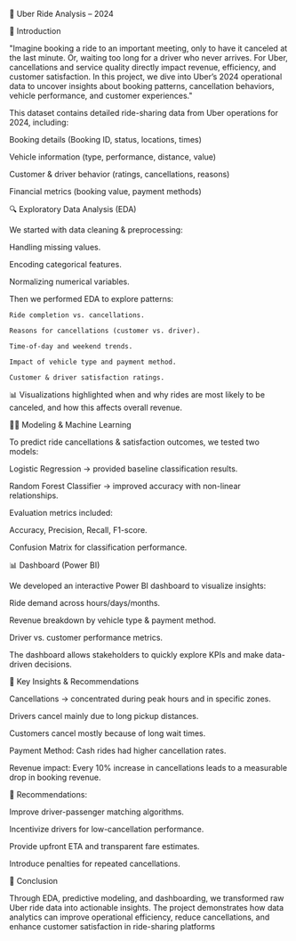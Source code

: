 🚖 Uber Ride Analysis – 2024


📖 Introduction

"Imagine booking a ride to an important meeting, only to have it canceled at the last minute. Or, waiting too long for a driver who never arrives. For Uber, cancellations and service quality directly impact revenue, efficiency, and customer satisfaction. In this project, we dive into Uber’s 2024 operational data to uncover insights about booking patterns, cancellation behaviors, vehicle performance, and customer experiences."

This dataset contains detailed ride-sharing data from Uber operations for 2024, including:

  Booking details (Booking ID, status, locations, times)

  Vehicle information (type, performance, distance, value)

  Customer & driver behavior (ratings, cancellations, reasons)

  Financial metrics (booking value, payment methods)



🔍 Exploratory Data Analysis (EDA)

We started with data cleaning & preprocessing:

  Handling missing values.

  Encoding categorical features.

  Normalizing numerical variables.

Then we performed EDA to explore patterns:

    Ride completion vs. cancellations.

    Reasons for cancellations (customer vs. driver).

    Time-of-day and weekend trends.

    Impact of vehicle type and payment method.

    Customer & driver satisfaction ratings.

    

📊 Visualizations highlighted when and why rides are most likely to be canceled, and how this affects overall revenue.


🧑‍💻 Modeling & Machine Learning

To predict ride cancellations & satisfaction outcomes, we tested two models:

   Logistic Regression → provided baseline classification results.

   Random Forest Classifier → improved accuracy with non-linear relationships.

Evaluation metrics included:

Accuracy, Precision, Recall, F1-score.

Confusion Matrix for classification performance.

📊 Dashboard (Power BI)

We developed an interactive Power BI dashboard to visualize insights:

Ride demand across hours/days/months.

Revenue breakdown by vehicle type & payment method.

Driver vs. customer performance metrics.

The dashboard allows stakeholders to quickly explore KPIs and make data-driven decisions.



📝 Key Insights & Recommendations

Cancellations → concentrated during peak hours and in specific zones.

Drivers cancel mainly due to long pickup distances.

Customers cancel mostly because of long wait times.

Payment Method: Cash rides had higher cancellation rates.

Revenue impact: Every 10% increase in cancellations leads to a measurable drop in booking revenue.


🔑 Recommendations:

Improve driver-passenger matching algorithms.

Incentivize drivers for low-cancellation performance.

Provide upfront ETA and transparent fare estimates.

Introduce penalties for repeated cancellations.


📌 Conclusion

Through EDA, predictive modeling, and dashboarding, we transformed raw Uber ride data into actionable insights. The project demonstrates how data analytics can improve operational efficiency, reduce cancellations, and enhance customer satisfaction in ride-sharing platforms
